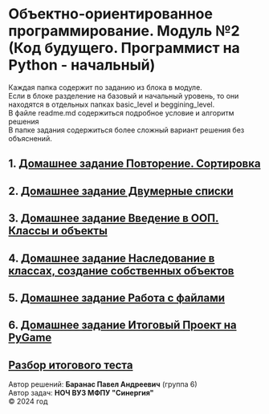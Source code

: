 # Объектно-ориентированное программирование. Модуль №2 (Код будущего. Программист на Python - начальный)
Каждая папка содержит по заданию из блока в модуле. <br>
Если в блоке разделение на базовый и начальный уровень, то они находятся в отдельных папках basic_level и beggining_level. <br>
В файле readme.md содержиться подробное условие и алгоритм решения <br> 
В папке задания содержиться более сложный вариант решения без объяснений.
## 1. [Домашнее задание Повторение. Сортировка](https://github.com/BarPaul/synergy-module2/blob/main/1.%20repeat_sorting)
## 2. [Домашнее задание Двумерные списки](https://github.com/BarPaul/synergy-module2/blob/main/2.%202D%20lists)
## 3. [Домашнее задание Введение в ООП. Классы и объекты](https://github.com/BarPaul/synergy-module2/tree/main/3.%20classes%26object)
## 4. [Домашнее задание Наследование в классах, создание собственных объектов](https://github.com/BarPaul/synergy-module2/tree/main/4.%20inheritance)
## 5. [Домашнее задание Работа с файлами](https://github.com/BarPaul/synergy-module2/tree/main/5.%20work_files)
## 6. [Домашнее задание Итоговый Проект на PyGame](https://github.com/BarPaul/synergy-module2/tree/main/6.%20pygame_project)
## [Разбор итогового теста](https://github.com/BarPaul/synergy-module2/tree/main/test/readme.md)
Автор решений: **Баранас Павел Андреевич** (группа 6) <br>
Автор задач: **НОЧ ВУЗ МФПУ "Синергия"** <br>
©️ 2024 год
